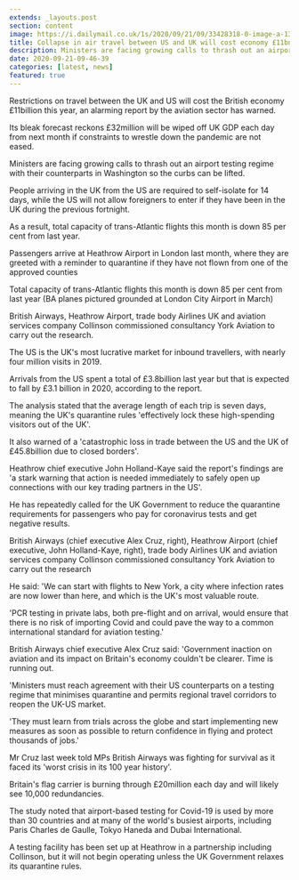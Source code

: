 ```yaml
---
extends: _layouts.post
section: content
image: https://i.dailymail.co.uk/1s/2020/09/21/09/33428318-0-image-a-13_1600677765165.jpg 
title: Collapse in air travel between US and UK will cost economy £11bn this year 
description: Ministers are facing growing calls to thrash out an airport testing regime with their counterparts in Washington so the curbs can be lifted. 
date: 2020-09-21-09-46-39 
categories: [latest, news] 
featured: true 
--- 
```

Restrictions on travel between the UK and US will cost the British economy £11billion this year, an alarming report by the aviation sector has warned.

Its bleak forecast reckons £32million will be wiped off UK GDP each day from next month if constraints to wrestle down the pandemic are not eased.  

Ministers are facing growing calls to thrash out an airport testing regime with their counterparts in Washington so the curbs can be lifted.

People arriving in the UK from the US are required to self-isolate for 14 days, while the US will not allow foreigners to enter if they have been in the UK during the previous fortnight. 

As a result, total capacity of trans-Atlantic flights this month is down 85 per cent from last year.   

Passengers arrive at Heathrow Airport in London last month, where they are greeted with a reminder to quarantine if they have not flown from one of the approved counties

Total capacity of trans-Atlantic flights this month is down 85 per cent from last year (BA planes pictured grounded at London City Airport in March)

British Airways, Heathrow Airport, trade body Airlines UK and aviation services company Collinson commissioned consultancy York Aviation to carry out the research.

The US is the UK's most lucrative market for inbound travellers, with nearly four million visits in 2019.

Arrivals from the US spent a total of £3.8billion last year but that is expected to fall by £3.1 billion in 2020, according to the report.

The analysis stated that the average length of each trip is seven days, meaning the UK's quarantine rules 'effectively lock these high-spending visitors out of the UK'.

It also warned of a 'catastrophic loss in trade between the US and the UK of £45.8billion due to closed borders'. 

Heathrow chief executive John Holland-Kaye said the report's findings are 'a stark warning that action is needed immediately to safely open up connections with our key trading partners in the US'.

He has repeatedly called for the UK Government to reduce the quarantine requirements for passengers who pay for coronavirus tests and get negative results.

British Airways (chief executive Alex Cruz, right), Heathrow Airport (chief executive, John Holland-Kaye, right), trade body Airlines UK and aviation services company Collinson commissioned consultancy York Aviation to carry out the research

He said: 'We can start with flights to New York, a city where infection rates are now lower than here, and which is the UK's most valuable route.

'PCR testing in private labs, both pre-flight and on arrival, would ensure that there is no risk of importing Covid and could pave the way to a common international standard for aviation testing.' 

British Airways chief executive Alex Cruz said: 'Government inaction on aviation and its impact on Britain's economy couldn't be clearer. Time is running out.

'Ministers must reach agreement with their US counterparts on a testing regime that minimises quarantine and permits regional travel corridors to reopen the UK-US market.

'They must learn from trials across the globe and start implementing new measures as soon as possible to return confidence in flying and protect thousands of jobs.'

Mr Cruz last week told MPs British Airways was fighting for survival as it faced its 'worst crisis in its 100 year history'.

Britain's flag carrier is burning through £20million each day and will likely see 10,000 redundancies. 

The study noted that airport-based testing for Covid-19 is used by more than 30 countries and at many of the world's busiest airports, including Paris Charles de Gaulle, Tokyo Haneda and Dubai International.

A testing facility has been set up at Heathrow in a partnership including Collinson, but it will not begin operating unless the UK Government relaxes its quarantine rules.

